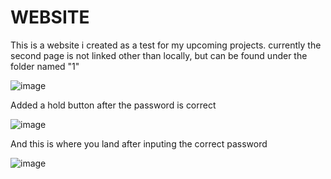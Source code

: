 # WEBSITE
This is a website i created as a test for my upcoming projects.
currently the second page is not linked other than locally, but can be found under the folder named "1"



![image](https://github.com/PRVSNL/WEBSITE-test-1/assets/144682583/69aed3c2-9212-4c9d-9ccd-811f2364af51)

Added a hold button after the password is correct

![image](https://github.com/PRVSNL/WEBSITE-test-1/assets/144682583/6a4b9898-6d9a-490b-9e56-53653b5186b2)

And this is where you land after inputing the correct password

![image](https://github.com/PRVSNL/WEBSITE-test-1/assets/144682583/5222c09a-54bd-4529-96c0-283b3663e217)
